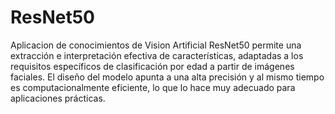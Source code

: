# ResNet50
Aplicacion de conocimientos de Vision Artificial
ResNet50 permite una extracción e interpretación efectiva de características, adaptadas a los requisitos específicos de clasificación por edad a partir de imágenes faciales. El diseño del modelo apunta a una alta precisión y al mismo tiempo es computacionalmente eficiente, lo que lo hace muy adecuado para aplicaciones prácticas.
